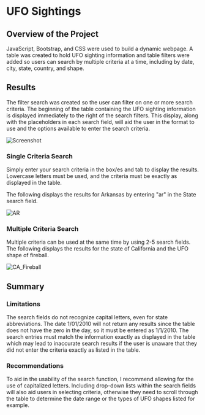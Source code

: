 # UFO Sightings

## Overview of the Project

JavaScript, Bootstrap, and CSS were used to build a dynamic webpage.  A table was created to hold UFO sighting information and table filters were added so users can search by multiple criteria at a time, including by date, city, state, country, and shape.

## Results

The filter search was created so the user can filter on one or more search criteria.  The beginning of the table containing the UFO sighting information is displayed immediately to the right of the search filters.  This display, along with the placeholders in each search field, will aid the user in the format to use and the options available to enter the search criteria.  

![Screenshot](https://user-images.githubusercontent.com/90982811/145758763-f2bd6ef4-25f8-480f-b501-ca377e515842.png)

### Single Criteria Search

Simply enter your search criteria in the box/es and tab to display the results.  Lowercase letters must be used, and the criteria must be exactly as displayed in the table.

The following displays the results for Arkansas by entering "ar" in the State search field.

![AR](https://user-images.githubusercontent.com/90982811/145758787-de4aa158-80cb-4e07-842d-90d400f94681.png)

### Multiple Criteria Search

Multiple criteria can be used at the same time by using 2-5 search fields.  The following displays the results for the state of California and the UFO shape of fireball.

![CA_Fireball](https://user-images.githubusercontent.com/90982811/145758796-5ddc543a-f61a-4422-9827-914476d763cf.png)

## Summary

### Limitations

The search fields do not recognize capital letters, even for state abbreviations.  The date 1/01/2010 will not return any results since the table does not have the zero in the day, so it must be entered as 1/1/2010.  The search entries must match the information exactly as displayed in the table which may lead to inaccurate search results if the user is unaware that they did not enter the criteria exactly as listed in the table.

### Recommendations

To aid in the usability of the search function, I recommend allowing for the use of capitalized letters.  Including drop-down lists within the search fields will also aid users in selecting criteria, otherwise they need to scroll through the table to determine the date range or the types of UFO shapes listed for example.
